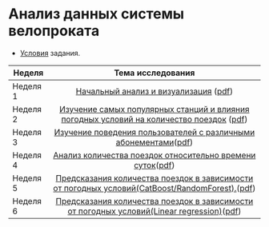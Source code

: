 # Анализ данных системы велопроката
* [Условия](https://github.com/titovd/cycle-share-system-kaggle/blob/master/task.pdf) задания.

| Неделя       | Тема исследования                |
| ------------- |:------------------:|
| Неделя 1     | [Начальный анализ и визуализация](https://github.com/titovd/cycle-share-system-kaggle/blob/master/notebooks/initial_analysis_and_visualization.ipynb) ([pdf](https://github.com/titovd/cycle-share-system-kaggle/blob/master/notebooks/pdf/initial_analysis_and_visualization.pdf))|
| Неделя 2     | [Изучение самых популярных станций и влияния погодных условий на количество поездок](https://github.com/titovd/cycle-share-system-kaggle/blob/master/notebooks/popular_stations_and_weather.ipynb) ([pdf](https://github.com/titovd/cycle-share-system-kaggle/blob/master/notebooks/pdf/popular_stations_and_weather.pdf))|
| Неделя 3  | [Изучение поведения пользователей с различными абонементами](https://github.com/titovd/cycle-share-system-kaggle/blob/master/notebooks/time_of_day_analysis.ipynb)([pdf](https://github.com/titovd/cycle-share-system-kaggle/blob/master/notebooks/pdf/time_of_day_analysis.pdf))|
| Неделя 4| [Анализ количества поездок относительно времени суток](https://github.com/titovd/cycle-share-system-kaggle/blob/master/notebooks/usertype_analysis.ipynb)([pdf](https://github.com/titovd/cycle-share-system-kaggle/blob/master/notebooks/pdf/usertype_analysis.pdf))|
| Неделя 5| [Предсказания количества поездок в зависимости от погодных условий(CatBoost/RandomForest).](https://github.com/titovd/cycle-share-system-kaggle/blob/master/notebooks/prediction.ipynb)([pdf](https://github.com/titovd/cycle-share-system-kaggle/blob/master/notebooks/pdf/prediction.pdf))|
| Неделя 6 | [Предсказания количества поездок в зависимости от погодных условий(Linear regression)](https://github.com/titovd/cycle-share-system-kaggle/blob/master/notebooks/predictions_lin_reg_elastic.ipynb)([pdf](https://github.com/titovd/cycle-share-system-kaggle/blob/master/notebooks/pdf/predictions_lin_reg_elastic.pdf))|


